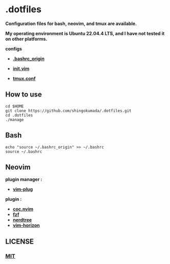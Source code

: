 # **.dotfiles**

**Configuration files for bash, neovim, and tmux are available.**

**My operating environment is Ubuntu 22.04.4 LTS, and I have not tested it on other platforms.**

**configs**

- **[.bashrc_origin](config/bash/.bashrc_origin)**

- **[init.vim](config/neovim/init.vim)**

- **[tmux.conf](config/tmux/.tmux.conf)**

## **How to use**

```shell
cd $HOME
git clone https://github.com/shingokumada/.dotfiles.git
cd .dotfiles
./manage
```

## **Bash**

```shell
echo "source ~/.bashrc_origin" >> ~/.bashrc
source ~/.bashrc
```

## **Neovim**

**plugin manager :**

- **[vim-plug](https://github.com/junegunn/vim-plug)**

**plugin :**

- **[coc.nvim](https://github.com/neoclide/coc.nvim)**
- **[fzf](https://github.com/junegunn/fzf)**
- **[nerdtree](https://github.com/preservim/nerdtree)**
- **[vim-horizon](https://github.com/ntk148v/vim-horizon)**

## **LICENSE**

### **[MIT](LICENSE)**
